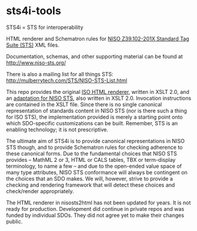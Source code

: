 # sts4i-tools

STS4i = STS for interoperability

HTML renderer and Schematron rules for [NISO Z39.102-201X Standard Tag Suite (STS)](http://www.niso.org/workrooms/sts/) XML files.

Documentation, schemas, and other supporting material can be found at http://www.niso-sts.org/

There is also a mailing list for all things STS: http://mulberrytech.com/STS/NISO-STS-List.html

This repo provides the original [ISO HTML renderer](isosts2html/isosts2html_standalone.xsl), written in XSLT 2.0, and an [adaptation for NISO STS](nisosts2html/nisosts2html.xsl), also written in XSLT 2.0. Invocation instructions are contained in the XSLT file. Since there is no single canonical representation of standards content in NISO STS (nor is there such a thing for ISO STS), the implementation provided is merely a starting point onto which SDO-specific customizations can be built. Remember, STS is an enabling technology; it is not prescriptive.

The ultimate aim of STS4i is to provide canonical representations in NISO STS though, and to provide Schematron rules for checking adherence to these canonical forms. Due to the fundamental choices that NISO STS provides – MathML 2 or 3, HTML or CALS tables, TBX or term-display terminology, to name a few – and due to the open-ended value space of many type attributes, NISO STS conformance will always be contingent on the choices that an SDO makes. We will, however, strive to provide a checking and rendering framework that will detect these choices and check/render appropriately.

The HTML renderer in nisosts2html has not been updated for years. It is not ready for production. Development did continue in private repos and was funded by individual SDOs. They did not agree yet to make their changes public.
